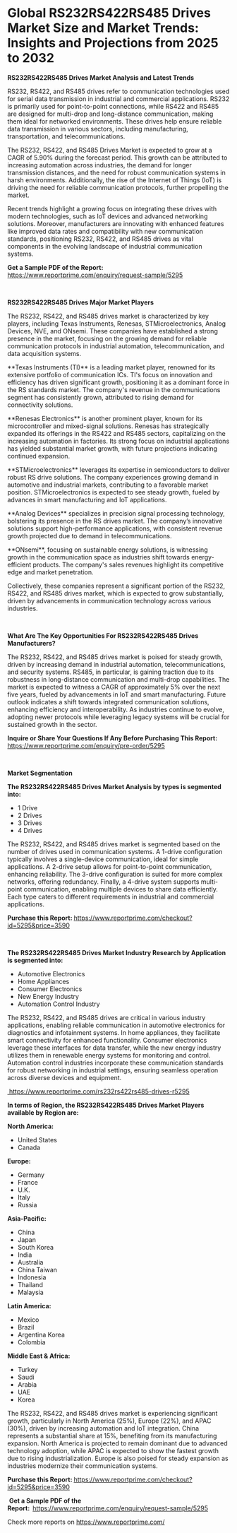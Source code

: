 <p><h1>Global RS232RS422RS485 Drives Market Size and Market Trends: Insights and Projections from 2025 to 2032</h1></p><p><strong>RS232RS422RS485 Drives Market Analysis and Latest Trends</strong></p>
<p><p>RS232, RS422, and RS485 drives refer to communication technologies used for serial data transmission in industrial and commercial applications. RS232 is primarily used for point-to-point connections, while RS422 and RS485 are designed for multi-drop and long-distance communication, making them ideal for networked environments. These drives help ensure reliable data transmission in various sectors, including manufacturing, transportation, and telecommunications.</p><p>The RS232, RS422, and RS485 Drives Market is expected to grow at a CAGR of 5.90% during the forecast period. This growth can be attributed to increasing automation across industries, the demand for longer transmission distances, and the need for robust communication systems in harsh environments. Additionally, the rise of the Internet of Things (IoT) is driving the need for reliable communication protocols, further propelling the market. </p><p>Recent trends highlight a growing focus on integrating these drives with modern technologies, such as IoT devices and advanced networking solutions. Moreover, manufacturers are innovating with enhanced features like improved data rates and compatibility with new communication standards, positioning RS232, RS422, and RS485 drives as vital components in the evolving landscape of industrial communication systems.</p></p>
<p><strong>Get a Sample PDF of the Report:&nbsp;</strong> <a href="https://www.reportprime.com/enquiry/request-sample/5295?utm_campaign=2302&utm_medium=2&utm_source=Github&utm_content=ia&utm_term=19032025&utm_id=rs232rs422rs485-drives">https://www.reportprime.com/enquiry/request-sample/5295</a></p>
<p>&nbsp;</p>
<p><strong>RS232RS422RS485 Drives Major Market Players</strong></p>
<p><p>The RS232, RS422, and RS485 drives market is characterized by key players, including Texas Instruments, Renesas, STMicroelectronics, Analog Devices, NVE, and ONsemi. These companies have established a strong presence in the market, focusing on the growing demand for reliable communication protocols in industrial automation, telecommunication, and data acquisition systems.</p><p>**Texas Instruments (TI)** is a leading market player, renowned for its extensive portfolio of communication ICs. TI's focus on innovation and efficiency has driven significant growth, positioning it as a dominant force in the RS standards market. The company's revenue in the communications segment has consistently grown, attributed to rising demand for connectivity solutions.</p><p>**Renesas Electronics** is another prominent player, known for its microcontroller and mixed-signal solutions. Renesas has strategically expanded its offerings in the RS422 and RS485 sectors, capitalizing on the increasing automation in factories. Its strong focus on industrial applications has yielded substantial market growth, with future projections indicating continued expansion.</p><p>**STMicroelectronics** leverages its expertise in semiconductors to deliver robust RS drive solutions. The company experiences growing demand in automotive and industrial markets, contributing to a favorable market position. STMicroelectronics is expected to see steady growth, fueled by advances in smart manufacturing and IoT applications.</p><p>**Analog Devices** specializes in precision signal processing technology, bolstering its presence in the RS drives market. The company’s innovative solutions support high-performance applications, with consistent revenue growth projected due to demand in telecommunications.</p><p>**ONsemi**, focusing on sustainable energy solutions, is witnessing growth in the communication space as industries shift towards energy-efficient products. The company's sales revenues highlight its competitive edge and market penetration.</p><p>Collectively, these companies represent a significant portion of the RS232, RS422, and RS485 drives market, which is expected to grow substantially, driven by advancements in communication technology across various industries.</p></p>
<p>&nbsp;</p>
<p><strong>What Are The Key Opportunities For RS232RS422RS485 Drives Manufacturers?</strong></p>
<p><p>The RS232, RS422, and RS485 drives market is poised for steady growth, driven by increasing demand in industrial automation, telecommunications, and security systems. RS485, in particular, is gaining traction due to its robustness in long-distance communication and multi-drop capabilities. The market is expected to witness a CAGR of approximately 5% over the next five years, fueled by advancements in IoT and smart manufacturing. Future outlook indicates a shift towards integrated communication solutions, enhancing efficiency and interoperability. As industries continue to evolve, adopting newer protocols while leveraging legacy systems will be crucial for sustained growth in the sector.</p></p>
<p><strong>Inquire or Share Your Questions If Any Before Purchasing This Report:</strong> <a href="https://www.reportprime.com/enquiry/pre-order/5295?utm_campaign=2302&utm_medium=2&utm_source=Github&utm_content=ia&utm_term=19032025&utm_id=rs232rs422rs485-drives">https://www.reportprime.com/enquiry/pre-order/5295</a></p>
<p>&nbsp;</p>
<p><strong>Market Segmentation</strong></p>
<p><strong>The RS232RS422RS485 Drives Market Analysis by types is segmented into:</strong></p>
<p><ul><li>1 Drive</li><li>2 Drives</li><li>3 Drives</li><li>4 Drives</li></ul></p>
<p><p>The RS232, RS422, and RS485 drives market is segmented based on the number of drives used in communication systems. A 1-drive configuration typically involves a single-device communication, ideal for simple applications. A 2-drive setup allows for point-to-point communication, enhancing reliability. The 3-drive configuration is suited for more complex networks, offering redundancy. Finally, a 4-drive system supports multi-point communication, enabling multiple devices to share data efficiently. Each type caters to different requirements in industrial and commercial applications.</p></p>
<p><strong>Purchase this Report:&nbsp;</strong><a href="https://www.reportprime.com/checkout?id=5295&price=3590&utm_campaign=2302&utm_medium=2&utm_source=Github&utm_content=ia&utm_term=19032025&utm_id=rs232rs422rs485-drives">https://www.reportprime.com/checkout?id=5295&price=3590</a></p>
<p>&nbsp;</p>
<p><strong>The RS232RS422RS485 Drives Market Industry Research by Application is segmented into:</strong></p>
<p><ul><li>Automotive Electronics</li><li>Home Appliances</li><li>Consumer Electronics</li><li>New Energy Industry</li><li>Automation Control Industry</li></ul></p>
<p><p>The RS232, RS422, and RS485 drives are critical in various industry applications, enabling reliable communication in automotive electronics for diagnostics and infotainment systems. In home appliances, they facilitate smart connectivity for enhanced functionality. Consumer electronics leverage these interfaces for data transfer, while the new energy industry utilizes them in renewable energy systems for monitoring and control. Automation control industries incorporate these communication standards for robust networking in industrial settings, ensuring seamless operation across diverse devices and equipment.</p></p>
<p><a href="https://www.reportprime.com/rs232rs422rs485-drives-r5295?utm_campaign=2302&utm_medium=2&utm_source=Github&utm_content=ia&utm_term=19032025&utm_id=rs232rs422rs485-drives">&nbsp;https://www.reportprime.com/rs232rs422rs485-drives-r5295</a></p>
<p><strong>In terms of Region, the RS232RS422RS485 Drives Market Players available by Region are:</strong></p>
<p>
    <p> <strong> North America: </strong>
        <ul>
            <li>United States</li>
            <li>Canada</li>
        </ul>
        </p> 
    <p> <strong> Europe: </strong>
        <ul>
            <li>Germany</li>
            <li>France</li>
            <li>U.K.</li>
            <li>Italy</li>
            <li>Russia</li>
        </ul>
        </p> 
    <p> <strong> Asia-Pacific: </strong>
        <ul>
            <li>China</li>
            <li>Japan</li>
            <li>South Korea</li>
            <li>India</li>
            <li>Australia</li>
            <li>China Taiwan</li>
            <li>Indonesia</li>
            <li>Thailand</li>
            <li>Malaysia</li>
        </ul>
        </p> 
    <p> <strong> Latin America: </strong>
        <ul>
            <li>Mexico</li>
            <li>Brazil</li>
            <li>Argentina Korea</li>
            <li>Colombia</li>
        </ul>
        </p> 
    <p> <strong> Middle East & Africa: </strong>
        <ul>
            <li>Turkey</li>
            <li>Saudi</li>
            <li>Arabia</li>
            <li>UAE</li>
            <li>Korea</li>
        </ul>
    </p>
    </p>
<p><p>The RS232, RS422, and RS485 drives market is experiencing significant growth, particularly in North America (25%), Europe (22%), and APAC (30%), driven by increasing automation and IoT integration. China represents a substantial share at 15%, benefiting from its manufacturing expansion. North America is projected to remain dominant due to advanced technology adoption, while APAC is expected to show the fastest growth due to rising industrialization. Europe is also poised for steady expansion as industries modernize their communication systems.</p></p>
<p><strong>Purchase this Report: </strong><a href="https://www.reportprime.com/checkout?id=5295&price=3590&utm_campaign=2302&utm_medium=2&utm_source=Github&utm_content=ia&utm_term=19032025&utm_id=rs232rs422rs485-drives">https://www.reportprime.com/checkout?id=5295&price=3590</a></p>
<p>&nbsp;<strong>Get a Sample PDF of the Report:&nbsp;&nbsp;</strong><a href="https://www.reportprime.com/enquiry/request-sample/5295?utm_campaign=2302&utm_medium=2&utm_source=Github&utm_content=ia&utm_term=19032025&utm_id=rs232rs422rs485-drives">https://www.reportprime.com/enquiry/request-sample/5295</a></p>
<p><strong></strong></p>
<p>Check more reports on <a href="https://www.reportprime.com/?utm_campaign=2302&utm_medium=2&utm_source=Github&utm_content=ia&utm_term=19032025&utm_id=rs232rs422rs485-drives">https://www.reportprime.com/</a></p>